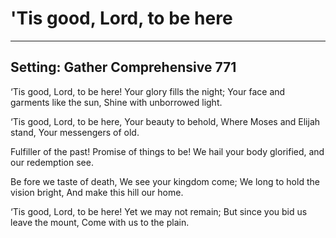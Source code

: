 # 'Tis good, Lord, to be here

***

## Setting: Gather Comprehensive 771

‘Tis good, Lord, to be here!
Your glory fills the night;
Your face and garments like the sun,
Shine with unborrowed light.

‘Tis good, Lord, to be here,
Your beauty to behold,
Where Moses and Elijah stand,
Your messengers of old.

Fulfiller of the past!
Promise of things to be!
We hail your body glorified,
and our redemption see.

Be fore we taste of death,
We see your kingdom come;
We long to hold the vision bright,
And make this hill our home.

‘Tis good, Lord, to be here!
Yet we may not remain;
But since you bid us leave the mount,
Come with us to the plain.